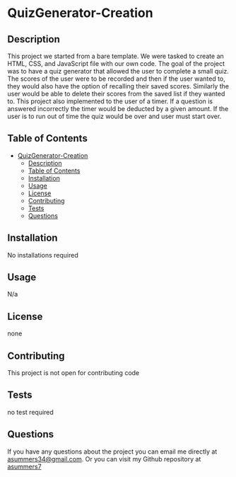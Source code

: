 # QuizGenerator-Creation 

## Description
This project we started from a bare template. We were tasked to create an HTML, CSS, and JavaScript file with our own code. The goal of the project was to have a quiz generator that allowed the user to complete a small quiz. The scores of the user were to be recorded and then if the user wanted to, they would also have the option of recalling their saved scores. Similarly the user would be able to delete their scores from the saved list if they wanted to. This project also implemented to the user of a timer. If a question is answered incorrectly the timer would be deducted by a given amount. If the user is to run out of time the quiz would be over and user must start over. 

## Table of Contents
- [QuizGenerator-Creation](#quizgenerator-creation)
  - [Description](#description)
  - [Table of Contents](#table-of-contents)
  - [Installation](#installation)
  - [Usage](#usage)
  - [License](#license)
  - [Contributing](#contributing)
  - [Tests](#tests)
  - [Questions](#questions)

## Installation
No installations required

## Usage
N/a

## License
none

## Contributing
This project is not open for contributing code

## Tests
no test required

## Questions
If you have any questions about the project you can email me directly at asummers34@gmail.com. Or you can visit
my Github repository at [asummers7](https://www.github.com/asummers7) 
